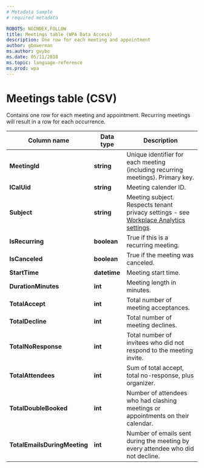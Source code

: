 ```yaml
---
# Metadata Sample
# required metadata

ROBOTS: NOINDEX,FOLLOW
title: Meetings table (WPA Data Access)
description: One row for each meeting and appointment
author: gbowerman
ms.author: guybo
ms.date: 05/11/2018
ms.topic: language-reference
ms.prod: wpa
---
```

# Meetings table (CSV)

Contains one row for each meeting and appointment. Recurring meetings will result in a row for each occurrence.
  
|Column name|Data type|Description|
|-----------------|---------------|-----------------|
|**MeetingId**|**string**|Unique identifier for each meeting (including recurring meetings). Primary key.|
|**ICalUid**|**string**|Meeting calender ID.|  
|**Subject**|**string**|Meeting subject. Respects tenant privacy settings - see [Workplace Analytics settings](https://docs.microsoft.com/workplace-analytics/setup/set-up-workplace-analytics#step-four-configure-workplace-analytics-settings).|
|**IsRecurring**|**boolean**|True if this is a recurring meeting.|
|**IsCanceled**|**boolean**|True if the meeting was canceled.|
|**StartTime**|**datetime**|Meeting start time.|
|**DurationMinutes**|**int**|Meeting length in minutes.|
|**TotalAccept**|**int**|Total number of meeting acceptances.|
|**TotalDecline**|**int**|Total number of meeting declines.|
|**TotalNoResponse**|**int**|Total number of invitees who did not respond to the meeting invite.|
|**TotalAttendees**|**int**|Sum of total accept, total no-response, plus organizer.|
|**TotalDoubleBooked**|**int**|Number of attendees who had clashing meetings or appointments on their calendar.|
|**TotalEmailsDuringMeeting**|**int**|Number of emails sent during the meeting by every attendee who did not decline.|

  
